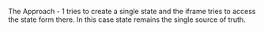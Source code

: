 The Approach - 1 tries to create a single state and the iframe tries to access the state form there. In this case state remains the single source of truth.